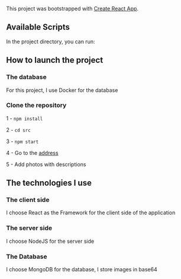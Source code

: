 This project was bootstrapped with [Create React App](https://github.com/facebook/create-react-app).

## Available Scripts

In the project directory, you can run:

## How to launch the project

### The database

For this project, I use Docker for the database

### Clone the repository

1 - ```npm install```

2 - ```cd src```

3 - ```npm start```

4 - Go to the [address](http://localhost:3300)

5 - Add photos with descriptions

## The technologies I use

### The client side 

I choose React as the Framework for the client side of the application 

### The server side 

I choose NodeJS for the server side   
### The Database

I choose MongoDB for the database, I store images in base64 